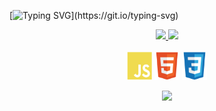[![Typing SVG](https://readme-typing-svg.demolab.com?font=Fira+Code&duration=4000&pause=1000&color=0CF711&vCenter=true&multiline=true&width=720&height=120&lines=Ol%C3%A1%2C+meu+nome+%C3%A9+Caio+Patriota%2C+bem-vindo(a)+ao+meu+perfil!;Estudo+An%C3%A1lise+e+Desenvolvimento+de+Sistemas!;Hello+there%2C+I'm+Caio+Patriota%2C+welcome+to+my+profile!;I'm+studying+Systems+Analysis+and+Development.)](https://git.io/typing-svg)
<div align="center">
  <a href="https://github.com/Legalso">
  <img height="180em" src="https://github-readme-stats.vercel.app/api?username=Legalso&show_icons=true&title_color=A9FEF7&theme=radical&include_all_commits=true&count_private=true"/>
  <img height="180em" src="https://github-readme-stats.vercel.app/api/top-langs/?username=Legalso&title_color=A9FEF7&layout=compact&langs_count=7&theme=radical"/>
  </a>
</div>
<div align="center" style="display: inline_block"><br>
  <img align="center" alt="Gabriel-Js" height="45" width="40" src="https://raw.githubusercontent.com/devicons/devicon/master/icons/javascript/javascript-plain.svg">
  <img align="center" alt="Gabriel-HTML" height="45" width="40" src="https://raw.githubusercontent.com/devicons/devicon/master/icons/html5/html5-original.svg">
  <img align="center" alt="Gabriel-CSS" height="45" width="40" src="https://raw.githubusercontent.com/devicons/devicon/master/icons/css3/css3-original.svg">
</div>
<br/>
<div align="center">
<a href="https://www.linkedin.com/in/caiopatriota/">
  <img width="35px" src="https://cdn.jsdelivr.net/gh/devicons/devicon/icons/linkedin/linkedin-original.svg" />
</a>
</div>
